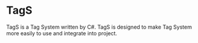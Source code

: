 # TagS
TagS is a Tag System written by C#.
TagS is designed to make Tag System more easily to use and integrate into project.
